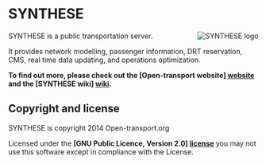 # SYNTHESE

<img src="https://github.com/Open-Transport/synthese/wiki/images/synthese-carre-160.png" alt="SYNTHESE logo" title="SYNTHESE" align="right" />

SYNTHESE is a public transportation server.

It provides network modelling, passenger information, DRT reservation,
CMS, real time data updating, and operations optimization.


**To find out more, please check out the [Open-transport website] [website] and the [SYNTHESE wiki] [wiki].**

## Copyright and license

SYNTHESE is copyright 2014 Open-transport.org

Licensed under the **[GNU Public Licence, Version 2.0] [license]** you may not use this software except in compliance with the License.

[website]: http://open-transport.org
[wiki]: https://github.com/Open-Transport/synthese/wiki
[license]: http://www.gnu.org/licenses/gpl-2.0.html

